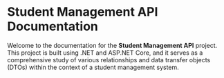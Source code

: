 # Student Management API Documentation

Welcome to the documentation for the **Student Management API** project. This project is built using .NET and ASP.NET Core, and it serves as a comprehensive study of various relationships and data transfer objects (DTOs) within the context of a student management system.
